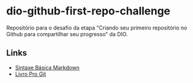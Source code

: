 # dio-github-first-repo-challenge
Repositório para o desafio da etapa "Criando seu primeiro repositório no Github para compartilhar seu progresso" da DIO.

## Links

- [Sintaxe Básica Markdown](https://www.markdownguide.org/basic-syntax/)
- [Livro Pro Git](https://git-scm.com/book/pt-br/v2)
